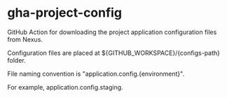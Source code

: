 # gha-project-config

GitHub Action for downloading the project application configuration files from Nexus.

Configuration files are placed at ${GITHUB_WORKSPACE}/{configs-path} folder.

File naming convention is "application.config.{environment}".

For example, application.config.staging.
